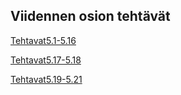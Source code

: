 ## Viidennen osion tehtävät

[Tehtavat5.1-5.16](https://github.com/rikumleppanen/blista-front)

[Tehtavat5.17-5.18](https://github.com/rikumleppanen/unicafe-redux)

[Tehtavat5.19-5.21](https://github.com/rikumleppanen/redux-anecdotes)
